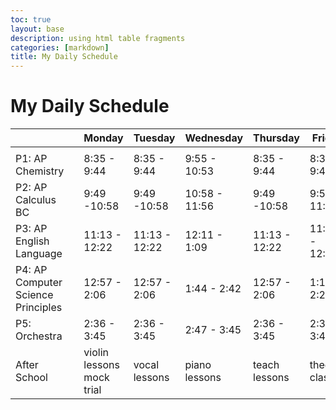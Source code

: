 ```yaml
---
toc: true
layout: base
description: using html table fragments
categories: [markdown]
title: My Daily Schedule
---
```




# My Daily Schedule

|                                    |   | Monday                    | Tuesday       | Wednesday     | Thursday      | Friday         | Saturday      | Sunday |
|------------------------------------|---|---------------------------|---------------|---------------|---------------|----------------|---------------|--------|
|                                    |   |                           |               |               |               |                |               |        |
| P1: AP Chemistry                   |   |        8:35 - 9:44        |  8:35 - 9:44  |  9:55 - 10:53 |  8:35 - 9:44  | 8:35 - 9:49    | -             | -      |
| P2: AP Calculus BC                 |   |        9:49 -10:58        |  9:49 -10:58  | 10:58 - 11:56 |  9:49 -10:58  | 9:54 - 11:08   | -             | -      |
| P3: AP English Language            |   |       11:13 - 12:22       | 11:13 - 12:22 | 12:11 - 1:09  | 11:13 - 12:22 | 11:23 - 12:37  | -             | -      |
| P4: AP Computer Science Principles |   | 12:57 - 2:06              | 12:57 - 2:06  | 1:44 - 2:42   | 12:57 - 2:06  | 1:12 - 2:26    | -             | -      |
| P5: Orchestra                      |   | 2:36 - 3:45               | 2:36 - 3:45   | 2:47 - 3:45   | 2:36 - 3:45   | 2:31 - 3:45    |               |        |
| After School                       |   | violin lessons mock trial | vocal lessons | piano lessons | teach lessons | theory classes | teach lessons |        |
